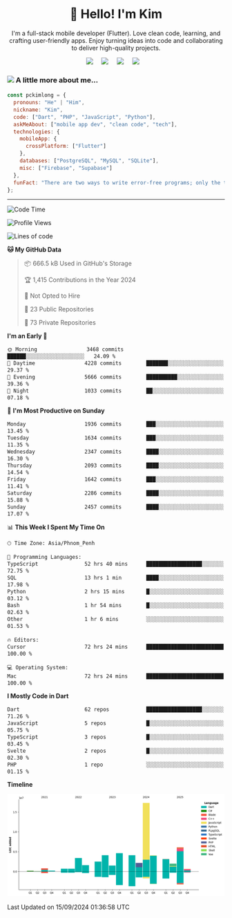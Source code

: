 <h1 align="center">👋 Hello! I'm Kim</h1>

<p align="center">
   I'm a full-stack mobile developer (Flutter). Love clean code, learning, and crafting user-friendly apps. Enjoy turning ideas into code and collaborating to deliver high-quality projects.
</p>

<p align="center">
  <a href="mailto:pochkimlong88@gmail.com"><img src="https://img.shields.io/badge/gmail-%23D14836.svg?&style=for-the-badge&logo=gmail&logoColor=white" /></a>&nbsp;&nbsp;&nbsp;&nbsp;
  <a href="https://t.me/pochkimlong/"><img src="https://img.shields.io/badge/telegram-%230077B5.svg?&style=for-the-badge&logo=telegram&logoColor=white" /></a>&nbsp;&nbsp;&nbsp;&nbsp;
  <a href="https://www.youtube.com/@PochKimlong/"><img src="https://img.shields.io/badge/youtube-%23dc2743.svg?&style=for-the-badge&logo=youtube&logoColor=white" /></a>&nbsp;&nbsp;&nbsp;&nbsp;
  <a href="https://www.tiktok.com/@pckimlong/"><img src="https://img.shields.io/badge/tiktok-%23000000.svg?&style=for-the-badge&logo=tiktok&logoColor=white" /></a>&nbsp;&nbsp;&nbsp;&nbsp;
</p>

### <img src="https://media.giphy.com/media/VgCDAzcKvsR6OM0uWg/giphy.gif" width="50"> A little more about me...  

```javascript
const pckimlong = {
  pronouns: "He" | "Him",
  nickname: "Kim",
  code: ["Dart", "PHP", "JavaScript", "Python"],
  askMeAbout: ["mobile app dev", "clean code", "tech"],
  technologies: {
    mobileApp: {
      crossPlatform: ["Flutter"]
    },
    databases: ["PostgreSQL", "MySQL", "SQLite"],
    misc: ["Firebase", "Supabase"]
  },
  funFact: "There are two ways to write error-free programs; only the third one works."
};
```
---

<!--START_SECTION:waka-->
![Code Time](http://img.shields.io/badge/Code%20Time-551%20hrs%2023%20mins-blue)

![Profile Views](http://img.shields.io/badge/Profile%20Views-0-blue)

![Lines of code](https://img.shields.io/badge/From%20Hello%20World%20I%27ve%20Written-26.5%20million%20lines%20of%20code-blue)

**🐱 My GitHub Data** 

> 📦 666.5 kB Used in GitHub's Storage 
 > 
> 🏆 1,415 Contributions in the Year 2024
 > 
> 🚫 Not Opted to Hire
 > 
> 📜 23 Public Repositories 
 > 
> 🔑 73 Private Repositories 
 > 
**I'm an Early 🐤** 

```text
🌞 Morning                3468 commits        ██████░░░░░░░░░░░░░░░░░░░   24.09 % 
🌆 Daytime                4228 commits        ███████░░░░░░░░░░░░░░░░░░   29.37 % 
🌃 Evening                5666 commits        ██████████░░░░░░░░░░░░░░░   39.36 % 
🌙 Night                  1033 commits        ██░░░░░░░░░░░░░░░░░░░░░░░   07.18 % 
```
📅 **I'm Most Productive on Sunday** 

```text
Monday                   1936 commits        ███░░░░░░░░░░░░░░░░░░░░░░   13.45 % 
Tuesday                  1634 commits        ███░░░░░░░░░░░░░░░░░░░░░░   11.35 % 
Wednesday                2347 commits        ████░░░░░░░░░░░░░░░░░░░░░   16.30 % 
Thursday                 2093 commits        ████░░░░░░░░░░░░░░░░░░░░░   14.54 % 
Friday                   1642 commits        ███░░░░░░░░░░░░░░░░░░░░░░   11.41 % 
Saturday                 2286 commits        ████░░░░░░░░░░░░░░░░░░░░░   15.88 % 
Sunday                   2457 commits        ████░░░░░░░░░░░░░░░░░░░░░   17.07 % 
```


📊 **This Week I Spent My Time On** 

```text
🕑︎ Time Zone: Asia/Phnom_Penh

💬 Programming Languages: 
TypeScript               52 hrs 40 mins      ██████████████████░░░░░░░   72.75 % 
SQL                      13 hrs 1 min        ████░░░░░░░░░░░░░░░░░░░░░   17.98 % 
Python                   2 hrs 15 mins       █░░░░░░░░░░░░░░░░░░░░░░░░   03.12 % 
Bash                     1 hr 54 mins        █░░░░░░░░░░░░░░░░░░░░░░░░   02.63 % 
Other                    1 hr 6 mins         ░░░░░░░░░░░░░░░░░░░░░░░░░   01.53 % 

🔥 Editors: 
Cursor                   72 hrs 24 mins      █████████████████████████   100.00 % 

💻 Operating System: 
Mac                      72 hrs 24 mins      █████████████████████████   100.00 % 
```

**I Mostly Code in Dart** 

```text
Dart                     62 repos            ██████████████████░░░░░░░   71.26 % 
JavaScript               5 repos             █░░░░░░░░░░░░░░░░░░░░░░░░   05.75 % 
TypeScript               3 repos             █░░░░░░░░░░░░░░░░░░░░░░░░   03.45 % 
Svelte                   2 repos             █░░░░░░░░░░░░░░░░░░░░░░░░   02.30 % 
PHP                      1 repo              ░░░░░░░░░░░░░░░░░░░░░░░░░   01.15 % 
```



**Timeline**

![Lines of Code chart](https://raw.githubusercontent.com/pckimlong/pckimlong/main/assets/bar_graph.png)


 Last Updated on 15/09/2024 01:36:58 UTC
<!--END_SECTION:waka-->

<!---
PochKimlong/PochKimlong is a ✨ special ✨ repository because its `README.md` (this file) appears on your GitHub profile.
You can click the Preview link to take a look at your changes.
--->
